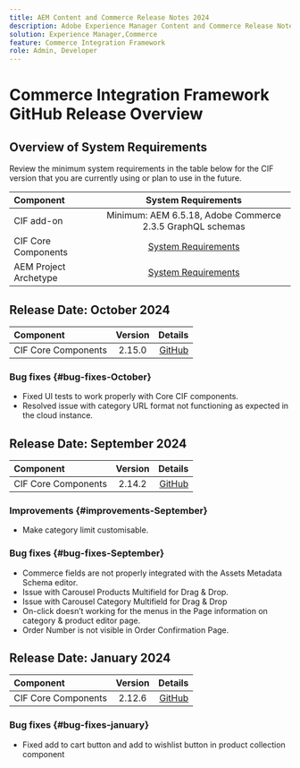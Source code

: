```yaml
---
title: AEM Content and Commerce Release Notes 2024
description: Adobe Experience Manager Content and Commerce Release Notes 2024.
solution: Experience Manager,Commerce
feature: Commerce Integration Framework
role: Admin, Developer
---
```

# Commerce Integration Framework GitHub Release Overview

## Overview of System Requirements

Review the minimum system requirements in the table below for the CIF version that you are currently using or plan to use in the future.

|Component|                                       System Requirements                                       |
|:-------|:-----------------------------------------------------------------------------------------------:|
|CIF add-on |                    Minimum: AEM 6.5.18, Adobe Commerce 2.3.5 GraphQL schemas                     |
|CIF Core Components | [System Requirements](https://github.com/adobe/aem-core-cif-components/blob/master/VERSIONS.md) |
|AEM Project Archetype |  [System Requirements](https://github.com/adobe/aem-project-archetype/blob/master/VERSIONS.md)  |

## Release Date: October 2024

|Component| Version |                                                                                                    Details |
|:-------|:-------:|-----------------------------------------------------------------------------------------------------------:|
|CIF Core Components | 2.15.0  | [GitHub](https://github.com/adobe/aem-core-cif-components/releases/tag/core-cif-components-reactor-2.15.0) |

### Bug fixes {#bug-fixes-October}

* Fixed UI tests to work properly with Core CIF components.
* Resolved issue with category URL format not functioning as expected in the cloud instance.

## Release Date: September 2024

|Component| Version |                                                                                                    Details |
|:-------|:-------:|-----------------------------------------------------------------------------------------------------------:|
|CIF Core Components | 2.14.2  | [GitHub](https://github.com/adobe/aem-core-cif-components/releases/tag/core-cif-components-reactor-2.14.2) |

### Improvements {#improvements-September}

* Make category limit customisable.

### Bug fixes {#bug-fixes-September}

* Commerce fields are not properly integrated with the Assets Metadata Schema editor.
* Issue with Carousel Products Multifield for Drag & Drop.
* Issue with Carousel Category Multifield for Drag & Drop
* On-click doesn’t working for the menus in the Page information on category & product editor page.
* Order Number is not visible in Order Confirmation Page.

## Release Date: January 2024

|Component| Version |                                                                                                    Details |
|:-------|:-------:|-----------------------------------------------------------------------------------------------------------:|
|CIF Core Components | 2.12.6  | [GitHub](https://github.com/adobe/aem-core-cif-components/releases/tag/core-cif-components-reactor-2.12.6) |

### Bug fixes {#bug-fixes-january}

* Fixed add to cart button and add to wishlist button in product collection component
